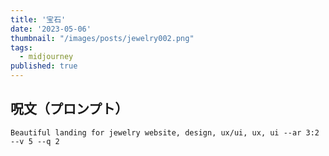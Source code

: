 ```yaml
---
title: '宝石'
date: '2023-05-06'
thumbnail: "/images/posts/jewelry002.png"
tags:
  - midjourney
published: true
---
```


## 呪文（プロンプト）
```
Beautiful landing for jewelry website, design, ux/ui, ux, ui --ar 3:2 --v 5 --q 2
```